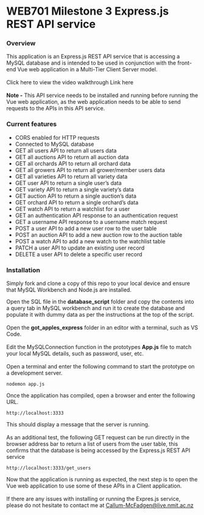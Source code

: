 # WEB701 Milestone 3 Express.js REST API service

### Overview
This application is an Express.js REST API service that is accessing a MySQL database and is intended to be used in conjunction with the front-end Vue web application in a Multi-Tier Client Server model.
<br />
<br />
Click here to view the video walkthrough
Link here
<br />
<br />
<b>Note -</b> This API service needs to be installed and running before running the Vue web application, as the web application needs to be able to send requests to the APIs in this API service.

### Current features
<ul>
  <li>CORS enabled for HTTP requests</li>
  <li>Connected to MySQL database</li>
  <li>GET all users API to return all users data</li>
  <li>GET all auctions API to return all auction data</li>
  <li>GET all orchards API to return all orchard data</li>
  <li>GET all growers API to return all grower/member users data</li>
  <li>GET all varieties API to return all variety data</li>
  <li>GET user API to return a single user’s data</li>
  <li>GET variety API to return a single variety’s data</li>
  <li>GET auction API to return a single auction’s data</li>
  <li>GET orchard API to return a single orchard’s data</li>
  <li>GET watch API to return a watchlist for a user</li>
  <li>GET an authentication API response to an authentication request</li>
  <li>GET a username API response to a username match request</li>
  <li>POST a user API to add a new user row to the user table</li>
  <li>POST an auction API to add a new auction row to the auction table</li>
  <li>POST a watch API to add a new watch to the watchlist table</li>
  <li>PATCH a user API to update an existing user record</li>
  <li>DELETE a user API to delete a specific user record</li>
</ul>

### Installation

Simply fork and clone a copy of this repo to your local device and ensure that MySQL Workbench and Node.js are installed.

Open the SQL file in the <b>database_script</b> folder and copy the contents into a query tab in MySQL workbench and run it to create the database and populate it with dummy data as per the instructions at the top of the script.
<br />
<br />
Open the <b>got_apples_express</b> folder in an editor with a terminal, such as VS Code.
<br />
<br />
Edit the MySQLConnection function in the prototypes <b>App.js</b> file to match your local MySQL details, such as password, user, etc.
<br />
<br />
Open a terminal and enter the following command to start the prototype on a development server.
```
nodemon app.js
```
Once the application has compiled, open a browser and enter the following URL. 
```
http://localhost:3333
```
This should display a message that the server is running.
<br />
<br />
As an additional test, the following GET request can be run directly in the browser address bar to return a list of users from the user table, this confirms that the database is being accessed by the Express.js REST API service
```
http://localhost:3333/get_users
```
Now that the application is running as expected, the next step is to open the Vue web application to use some of these APIs in a Client application.
<br />
<br />
If there are any issues with installing or running the Expres.js service, please do not hesitate to contact me at Callum-McFadgen@live.nmit.ac.nz
